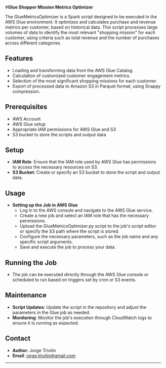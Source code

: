 #**Glue Shopper Mission Metrics Optimizer**

The GlueMetricsOptimizer is a Spark script designed to be executed in the AWS Glue environment. It optimizes and calculates purchase and revenue metrics per customer, based on historical data. This script processes large volumes of data to identify the most relevant "shopping mission" for each customer, using criteria such as total revenue and the number of purchases across different categories.

## **Features**
- Loading and transforming data from the AWS Glue Catalog.
- Calculation of customized customer engagement metrics.
- Selection of the most significant shopping missions for each customer.
- Export of processed data to Amazon S3 in Parquet format, using Snappy compression.

## **Prerequisites**
- AWS Account
- AWS Glue setup
- Appropriate IAM permissions for AWS Glue and S3
- S3 bucket to store the scripts and output data

## **Setup**
- **IAM Role**: Ensure that the IAM role used by AWS Glue has permissions to access the necessary resources on S3.
- **S3 Bucket**: Create or specify an S3 bucket to store the script and output data.

## **Usage**
- **Setting up the Job in AWS Glue**
  - Log in to the AWS console and navigate to the AWS Glue service.
  - Create a new job and select an IAM role that has the necessary permissions.
  - Upload the GlueMetricsOptimizer.py script to the job's script editor or specify the S3 path where the script is stored.
  - Configure the necessary parameters, such as the job name and any specific script arguments.
  - Save and execute the job to process your data.

## **Running the Job**
  - The job can be executed directly through the AWS Glue console or scheduled to run based on triggers set by cron or S3 events.

## **Maintenance**
- **Script Updates**: Update the script in the repository and adjust the parameters in the Glue job as needed.
- **Monitoring**: Monitor the job's execution through CloudWatch logs to ensure it is running as expected.

## **Contact**
- **Author**: Jorge Trivilin
- **Email**: jorge.trivilin@gmail.com

---
